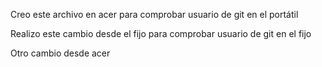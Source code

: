 Creo este archivo en acer para comprobar usuario de git en el portátil

Realizo este cambio desde el fijo para comprobar usuario de git en el fijo

Otro cambio desde acer
